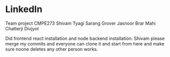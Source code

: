 # LinkedIn
Team project CMPE273
Shivam Tyagi
Sarang Grover
Jasnoor Brar
Mahi Chatterji
Divjyot


Did frontend react installation and node backend installation.
Shivam please merge my commits and everyone can clone it and start from here and make sure noone deletes any other person works.
